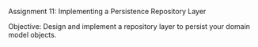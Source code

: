 Assignment 11: Implementing a Persistence
Repository Layer

Objective:
Design and implement a repository layer to persist your domain model objects.
